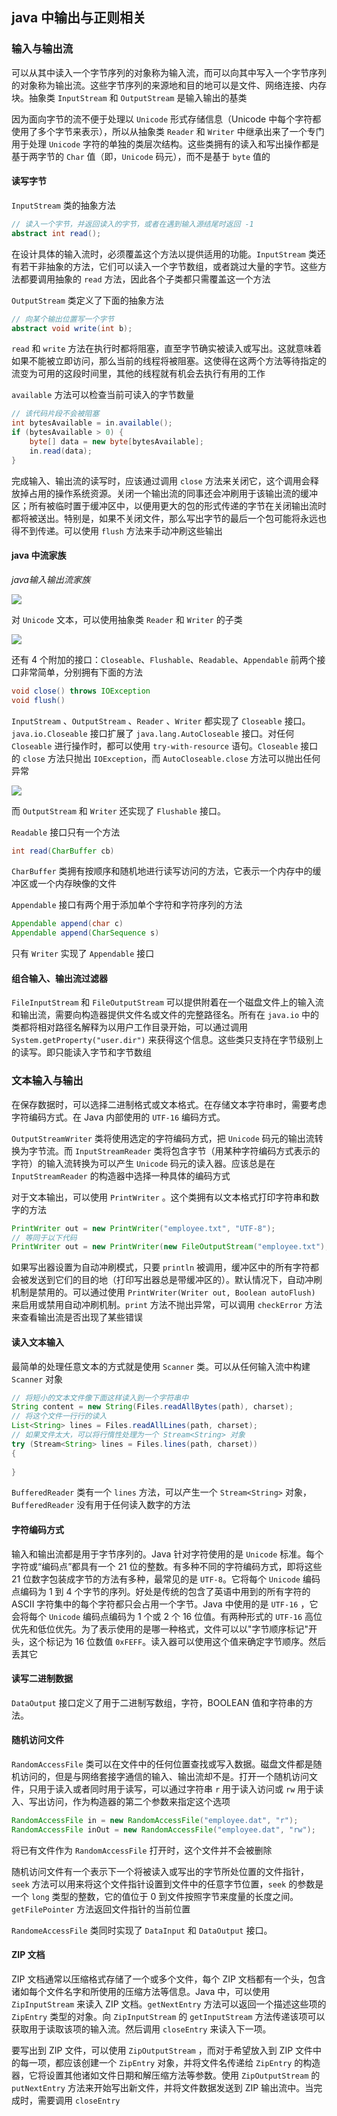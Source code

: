 ## java 中输出与正则相关

### 输入与输出流

可以从其中读入一个字节序列的对象称为输入流，而可以向其中写入一个字节序列的对象称为输出流。这些字节序列的来源地和目的地可以是文件、网络连接、内存块。抽象类 `InputStream` 和 `OutputStream` 是输入输出的基类

因为面向字节的流不便于处理以 `Unicode` 形式存储信息（Unicode 中每个字符都使用了多个字节来表示），所以从抽象类 `Reader` 和 `Writer` 中继承出来了一个专门用于处理 `Unicode` 字符的单独的类层次结构。这些类拥有的读入和写出操作都是基于两字节的 `Char` 值（即，`Unicode` 码元），而不是基于 `byte` 值的

#### 读写字节

`InputStream` 类的抽象方法

```java
// 读入一个字节，并返回读入的字节，或者在遇到输入源结尾时返回 -1
abstract int read();
```

在设计具体的输入流时，必须覆盖这个方法以提供适用的功能。`InputStream` 类还有若干非抽象的方法，它们可以读入一个字节数组，或者跳过大量的字节。这些方法都要调用抽象的 `read` 方法，因此各个子类都只需覆盖这一个方法

`OutputStream` 类定义了下面的抽象方法

```java
// 向某个输出位置写一个字节
abstract void write(int b);
```

`read` 和 `write` 方法在执行时都将阻塞，直至字节确实被读入或写出。这就意味着如果不能被立即访问，那么当前的线程将被阻塞。这使得在这两个方法等待指定的流变为可用的这段时间里，其他的线程就有机会去执行有用的工作

`available` 方法可以检查当前可读入的字节数量

```java
// 该代码片段不会被阻塞
int bytesAvailable = in.available();
if (bytesAvailable > 0) {
    byte[] data = new byte[bytesAvailable];
    in.read(data);
}
```

完成输入、输出流的读写时，应该通过调用 `close` 方法来关闭它，这个调用会释放掉占用的操作系统资源。关闭一个输出流的同事还会冲刷用于该输出流的缓冲区；所有被临时置于缓冲区中，以便用更大的包的形式传递的字节在关闭输出流时都将被送出。特别是，如果不关闭文件，那么写出字节的最后一个包可能将永远也得不到传递。可以使用 `flush` 方法来手动冲刷这些输出

#### java 中流家族

*java输入输出流家族*

![](./Images/java输入输出流家族.png)

对 `Unicode` 文本，可以使用抽象类 `Reader` 和 `Writer` 的子类

![](./Images/reader和writer的层次结构.png)

还有 4 个附加的接口：`Closeable`、`Flushable`、`Readable`、`Appendable` 前两个接口非常简单，分别拥有下面的方法

```java
void close() throws IOException
void flush()
```

`InputStream` 、`OutputStream` 、`Reader` 、`Writer` 都实现了 `Closeable` 接口。`java.io.Closeable` 接口扩展了 `java.lang.AutoCloseable` 接口。对任何 `Closeable` 进行操作时，都可以使用 `try-with-resource` 语句。`Closeable` 接口的 `close` 方法只抛出 `IOException`，而 `AutoCloseable.close` 方法可以抛出任何异常

![](./Images/CloseableFlushable接口.png)

而 `OutputStream` 和 `Writer` 还实现了 `Flushable` 接口。

`Readable` 接口只有一个方法

```java
int read(CharBuffer cb)
```

`CharBuffer` 类拥有按顺序和随机地进行读写访问的方法，它表示一个内存中的缓冲区或一个内存映像的文件

`Appendable` 接口有两个用于添加单个字符和字符序列的方法

```java
Appendable append(char c)
Appendable append(CharSequence s)
```

只有 `Writer` 实现了 `Appendable` 接口

#### 组合输入、输出流过滤器

`FileInputStream` 和 `FileOutputStream` 可以提供附着在一个磁盘文件上的输入流和输出流，需要向构造器提供文件名或文件的完整路径名。所有在 `java.io` 中的类都将相对路径名解释为以用户工作目录开始，可以通过调用 `System.getProperty("user.dir")` 来获得这个信息。这些类只支持在字节级别上的读写。即只能读入字节和字节数组

### 文本输入与输出

在保存数据时，可以选择二进制格式或文本格式。在存储文本字符串时，需要考虑字符编码方式。在 Java 内部使用的 `UTF-16` 编码方式。

`OutputStreamWriter` 类将使用选定的字符编码方式，把 `Unicode` 码元的输出流转换为字节流。而 `InputStreamReader` 类将包含字节（用某种字符编码方式表示的字符）的输入流转换为可以产生 `Unicode` 码元的读入器。应该总是在 `InputStreamReader` 的构造器中选择一种具体的编码方式

对于文本输出，可以使用 `PrintWriter` 。这个类拥有以文本格式打印字符串和数字的方法

```java
PrintWriter out = new PrintWriter("employee.txt", "UTF-8");
// 等同于以下代码
PrintWriter out = new PrintWriter(new FileOutputStream("employee.txt"), "UTF-8");
```

如果写出器设置为自动冲刷模式，只要 `println` 被调用，缓冲区中的所有字符都会被发送到它们的目的地（打印写出器总是带缓冲区的）。默认情况下，自动冲刷机制是禁用的。可以通过使用 `PrintWriter(Writer out, Boolean autoFlush)` 来启用或禁用自动冲刷机制。`print` 方法不抛出异常，可以调用 `checkError` 方法来查看输出流是否出现了某些错误

#### 读入文本输入

最简单的处理任意文本的方式就是使用 `Scanner` 类。可以从任何输入流中构建 `Scanner` 对象

```java
// 将短小的文本文件像下面这样读入到一个字符串中
String content = new String(Files.readAllBytes(path), charset);
// 将这个文件一行行的读入
List<String> lines = Files.readAllLines(path, charset);
// 如果文件太大，可以将行惰性处理为一个 Stream<String> 对象
try (Stream<String> lines = Files.lines(path, charset))
{
    
}
```

`BufferedReader` 类有一个 `lines` 方法，可以产生一个 `Stream<String>` 对象，`BufferedReader` 没有用于任何读入数字的方法

#### 字符编码方式

输入和输出流都是用于字节序列的。Java 针对字符使用的是 `Unicode` 标准。每个字符或“编码点”都具有一个 21 位的整数。有多种不同的字符编码方式，即将这些 21 位数字包装成字节的方法有多种，最常见的是 `UTF-8`。它将每个 `Unicode` 编码点编码为 1 到 4 个字节的序列。好处是传统的包含了英语中用到的所有字符的 ASCII 字符集中的每个字符都只会占用一个字节。Java 中使用的是 `UTF-16` ，它会将每个 `Unicode` 编码点编码为 1 个或 2 个 16 位值。有两种形式的 `UTF-16` 高位优先和低位优先。为了表示使用的是哪一种格式，文件可以以"字节顺序标记"开头，这个标记为 16 位数值 `0xFEFF`。读入器可以使用这个值来确定字节顺序。然后丢其它

#### 读写二进制数据

`DataOutput` 接口定义了用于二进制写数组，字符，BOOLEAN 值和字符串的方法。

#### 随机访问文件

`RandomAccessFile` 类可以在文件中的任何位置查找或写入数据。磁盘文件都是随机访问的，但是与网络套接字通信的输入、输出流却不是。打开一个随机访问文件，只用于读入或者同时用于读写，可以通过字符串 `r` 用于读入访问或 `rw` 用于读入、写出访问，作为构造器的第二个参数来指定这个选项

```java
RandomAccessFile in = new RandomAccessFile("employee.dat", "r");
RandomAccessFile inOut = new RandomAccessFile("employee.dat", "rw");
```

将已有文件作为 `RandomAccessFile` 打开时，这个文件并不会被删除

随机访问文件有一个表示下一个将被读入或写出的字节所处位置的文件指针，`seek` 方法可以用来将这个文件指针设置到文件中的任意字节位置，`seek` 的参数是一个 `long` 类型的整数，它的值位于 0 到文件按照字节来度量的长度之间。`getFilePointer` 方法返回文件指针的当前位置

`RandomeAccessFile` 类同时实现了 `DataInput` 和 `DataOutput` 接口。

#### ZIP 文档

ZIP 文档通常以压缩格式存储了一个或多个文件，每个 ZIP 文档都有一个头，包含诸如每个文件名字和所使用的压缩方法等信息。Java 中，可以使用 `ZipInputStream` 来读入 ZIP 文档。`getNextEntry` 方法可以返回一个描述这些项的 `ZipEntry` 类型的对象。向 `ZipInputStream` 的 `getInputStream` 方法传递该项可以获取用于读取该项的输入流。然后调用 `closeEntry` 来读入下一项。

要写出到 ZIP 文件，可以使用 `ZipOutputStream` ，而对于希望放入到 ZIP 文件中的每一项，都应该创建一个 `ZipEntry` 对象，并将文件名传递给 `ZipEntry` 的构造器，它将设置其他诸如文件日期和解压缩方法等参数。使用 `ZipOutputStream` 的 `putNextEntry` 方法来开始写出新文件，并将文件数据发送到 ZIP 输出流中。当完成时，需要调用 `closeEntry`